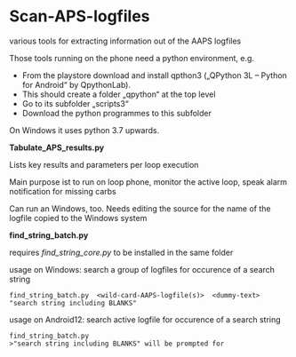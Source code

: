 # Scan-APS-logfiles
various tools for extracting information out of the AAPS logfiles

Those tools running on the phone need a python environment, e.g.
   - From the playstore download and install qpthon3 („QPython 3L – Python for Android“ by QpythonLab). 
   - This should create a folder „qpython“ at the top level
   - Go to its subfolder „scripts3“
   - Download the python programmes to this subfolder
 
 On Windows it uses python 3.7 upwards.
 
 
 
 **Tabulate_APS_results.py** 
  
  Lists key results and parameters per loop execution
  
  Main purpose ist to run on loop phone, monitor the active loop, speak alarm notification for missing carbs
  
  Can run an Windows, too. Needs editing the source for the name of the logfile copied to the Windows system



**find_string_batch.py**

  requires *find_string_core.py* to be installed in the same folder    
 
  usage on Windows: search a group of logfiles for occurence of a search string
  ``` 
  find_string_batch.py  <wild-card-AAPS-logfile(s)>  <dummy-text>  "search string including BLANKS"
  ```

  usage on Android12: search active logfile for occurence of a search string
  ``` 
  find_string_batch.py 
  >"search string including BLANKS" will be prompted for
